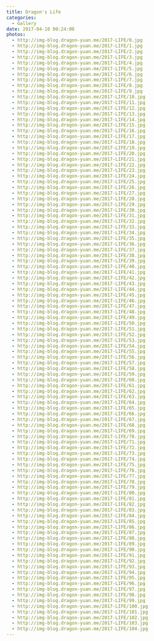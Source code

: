 ```yaml
---
title: Dragon's Life
categories:
  - Gallery
date: 2017-04-10 00:24:00
photos:
  - http://img-blog.dragon-yuan.me/2017-LIFE/0.jpg
  - http://img-blog.dragon-yuan.me/2017-LIFE/1.jpg
  - http://img-blog.dragon-yuan.me/2017-LIFE/2.jpg
  - http://img-blog.dragon-yuan.me/2017-LIFE/3.jpg
  - http://img-blog.dragon-yuan.me/2017-LIFE/4.jpg
  - http://img-blog.dragon-yuan.me/2017-LIFE/5.jpg
  - http://img-blog.dragon-yuan.me/2017-LIFE/6.jpg
  - http://img-blog.dragon-yuan.me/2017-LIFE/7.jpg
  - http://img-blog.dragon-yuan.me/2017-LIFE/8.jpg
  - http://img-blog.dragon-yuan.me/2017-LIFE/9.jpg
  - http://img-blog.dragon-yuan.me/2017-LIFE/10.jpg
  - http://img-blog.dragon-yuan.me/2017-LIFE/11.jpg
  - http://img-blog.dragon-yuan.me/2017-LIFE/12.jpg
  - http://img-blog.dragon-yuan.me/2017-LIFE/13.jpg
  - http://img-blog.dragon-yuan.me/2017-LIFE/14.jpg
  - http://img-blog.dragon-yuan.me/2017-LIFE/15.jpg
  - http://img-blog.dragon-yuan.me/2017-LIFE/16.jpg
  - http://img-blog.dragon-yuan.me/2017-LIFE/17.jpg
  - http://img-blog.dragon-yuan.me/2017-LIFE/18.jpg
  - http://img-blog.dragon-yuan.me/2017-LIFE/19.jpg
  - http://img-blog.dragon-yuan.me/2017-LIFE/20.jpg
  - http://img-blog.dragon-yuan.me/2017-LIFE/21.jpg
  - http://img-blog.dragon-yuan.me/2017-LIFE/22.jpg
  - http://img-blog.dragon-yuan.me/2017-LIFE/23.jpg
  - http://img-blog.dragon-yuan.me/2017-LIFE/24.jpg
  - http://img-blog.dragon-yuan.me/2017-LIFE/25.jpg
  - http://img-blog.dragon-yuan.me/2017-LIFE/26.jpg
  - http://img-blog.dragon-yuan.me/2017-LIFE/27.jpg
  - http://img-blog.dragon-yuan.me/2017-LIFE/28.jpg
  - http://img-blog.dragon-yuan.me/2017-LIFE/29.jpg
  - http://img-blog.dragon-yuan.me/2017-LIFE/30.jpg
  - http://img-blog.dragon-yuan.me/2017-LIFE/31.jpg
  - http://img-blog.dragon-yuan.me/2017-LIFE/32.jpg
  - http://img-blog.dragon-yuan.me/2017-LIFE/33.jpg
  - http://img-blog.dragon-yuan.me/2017-LIFE/34.jpg
  - http://img-blog.dragon-yuan.me/2017-LIFE/35.jpg
  - http://img-blog.dragon-yuan.me/2017-LIFE/36.jpg
  - http://img-blog.dragon-yuan.me/2017-LIFE/37.jpg
  - http://img-blog.dragon-yuan.me/2017-LIFE/38.jpg
  - http://img-blog.dragon-yuan.me/2017-LIFE/39.jpg
  - http://img-blog.dragon-yuan.me/2017-LIFE/40.jpg
  - http://img-blog.dragon-yuan.me/2017-LIFE/41.jpg
  - http://img-blog.dragon-yuan.me/2017-LIFE/42.jpg
  - http://img-blog.dragon-yuan.me/2017-LIFE/43.jpg
  - http://img-blog.dragon-yuan.me/2017-LIFE/44.jpg
  - http://img-blog.dragon-yuan.me/2017-LIFE/45.jpg
  - http://img-blog.dragon-yuan.me/2017-LIFE/46.jpg
  - http://img-blog.dragon-yuan.me/2017-LIFE/47.jpg
  - http://img-blog.dragon-yuan.me/2017-LIFE/48.jpg
  - http://img-blog.dragon-yuan.me/2017-LIFE/49.jpg
  - http://img-blog.dragon-yuan.me/2017-LIFE/50.jpg
  - http://img-blog.dragon-yuan.me/2017-LIFE/51.jpg
  - http://img-blog.dragon-yuan.me/2017-LIFE/52.jpg
  - http://img-blog.dragon-yuan.me/2017-LIFE/53.jpg
  - http://img-blog.dragon-yuan.me/2017-LIFE/54.jpg
  - http://img-blog.dragon-yuan.me/2017-LIFE/55.jpg
  - http://img-blog.dragon-yuan.me/2017-LIFE/56.jpg
  - http://img-blog.dragon-yuan.me/2017-LIFE/57.jpg
  - http://img-blog.dragon-yuan.me/2017-LIFE/58.jpg
  - http://img-blog.dragon-yuan.me/2017-LIFE/59.jpg
  - http://img-blog.dragon-yuan.me/2017-LIFE/60.jpg
  - http://img-blog.dragon-yuan.me/2017-LIFE/61.jpg
  - http://img-blog.dragon-yuan.me/2017-LIFE/62.jpg
  - http://img-blog.dragon-yuan.me/2017-LIFE/63.jpg
  - http://img-blog.dragon-yuan.me/2017-LIFE/64.jpg
  - http://img-blog.dragon-yuan.me/2017-LIFE/65.jpg
  - http://img-blog.dragon-yuan.me/2017-LIFE/66.jpg
  - http://img-blog.dragon-yuan.me/2017-LIFE/67.jpg
  - http://img-blog.dragon-yuan.me/2017-LIFE/68.jpg
  - http://img-blog.dragon-yuan.me/2017-LIFE/69.jpg
  - http://img-blog.dragon-yuan.me/2017-LIFE/70.jpg
  - http://img-blog.dragon-yuan.me/2017-LIFE/71.jpg
  - http://img-blog.dragon-yuan.me/2017-LIFE/72.jpg
  - http://img-blog.dragon-yuan.me/2017-LIFE/73.jpg
  - http://img-blog.dragon-yuan.me/2017-LIFE/74.jpg
  - http://img-blog.dragon-yuan.me/2017-LIFE/75.jpg
  - http://img-blog.dragon-yuan.me/2017-LIFE/76.jpg
  - http://img-blog.dragon-yuan.me/2017-LIFE/77.jpg
  - http://img-blog.dragon-yuan.me/2017-LIFE/78.jpg
  - http://img-blog.dragon-yuan.me/2017-LIFE/79.jpg
  - http://img-blog.dragon-yuan.me/2017-LIFE/80.jpg
  - http://img-blog.dragon-yuan.me/2017-LIFE/81.jpg
  - http://img-blog.dragon-yuan.me/2017-LIFE/82.jpg
  - http://img-blog.dragon-yuan.me/2017-LIFE/83.jpg
  - http://img-blog.dragon-yuan.me/2017-LIFE/84.jpg
  - http://img-blog.dragon-yuan.me/2017-LIFE/85.jpg
  - http://img-blog.dragon-yuan.me/2017-LIFE/86.jpg
  - http://img-blog.dragon-yuan.me/2017-LIFE/87.jpg
  - http://img-blog.dragon-yuan.me/2017-LIFE/88.jpg
  - http://img-blog.dragon-yuan.me/2017-LIFE/89.jpg
  - http://img-blog.dragon-yuan.me/2017-LIFE/90.jpg
  - http://img-blog.dragon-yuan.me/2017-LIFE/91.jpg
  - http://img-blog.dragon-yuan.me/2017-LIFE/92.jpg
  - http://img-blog.dragon-yuan.me/2017-LIFE/93.jpg
  - http://img-blog.dragon-yuan.me/2017-LIFE/94.jpg
  - http://img-blog.dragon-yuan.me/2017-LIFE/95.jpg
  - http://img-blog.dragon-yuan.me/2017-LIFE/96.jpg
  - http://img-blog.dragon-yuan.me/2017-LIFE/97.jpg
  - http://img-blog.dragon-yuan.me/2017-LIFE/98.jpg
  - http://img-blog.dragon-yuan.me/2017-LIFE/99.jpg
  - http://img-blog.dragon-yuan.me/2017-LIFE/100.jpg
  - http://img-blog.dragon-yuan.me/2017-LIFE/101.jpg
  - http://img-blog.dragon-yuan.me/2017-LIFE/102.jpg
  - http://img-blog.dragon-yuan.me/2017-LIFE/103.jpg
  - http://img-blog.dragon-yuan.me/2017-LIFE/104.jpg
---
```

